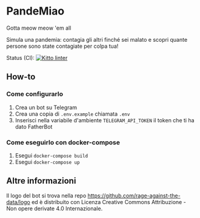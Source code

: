 # PandeMiao
Gotta meow meow 'em all

Simula una pandemia: contagia gli altri finché sei malato e scopri quante persone sono state contagiate per colpa tua!

Status (CI): 
[![Kitto linter](https://github.com/rage-against-the-data/PandeMiao/workflows/kitto_linter/badge.svg)](https://github.com/rage-against-the-data/PandeMiao/actions?workflow=kitto_linter)
## How-to
### Come configurarlo
1. Crea un bot su Telegram
2. Crea una copia di `.env.example` chiamata `.env`
3. Inserisci nella variabile d'ambiente `TELEGRAM_API_TOKEN` il token che ti ha dato FatherBot

### Come eseguirlo con docker-compose
1. Esegui `docker-compose build`
2. Esegui `docker-compose up`

## Altre informazioni
Il logo del bot si trova nella repo https://github.com/rage-against-the-data/logo ed è distribuito con Licenza Creative Commons Attribuzione - Non opere derivate 4.0 Internazionale.
